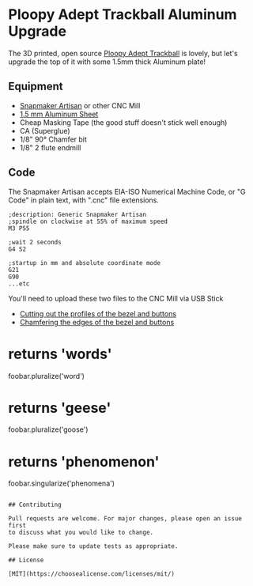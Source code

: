 # Ploopy Adept Trackball Aluminum Upgrade

The 3D printed, open source [Ploopy Adept Trackball](https://ploopy.co/product-category/trackball/adept/) is lovely, but let's upgrade the top of it with some 1.5mm thick Aluminum plate!

## Equipment

- [Snapmaker Artisan](https://us.snapmaker.com/products/snapmaker-artisan-3-in-1-3d-printer) or other CNC Mill
- [1.5 mm Aluminum Sheet](https://www.amazon.com/Aluminum-Protective-Polished-Deburred-Crafting/dp/B0B45GLLG8)
- Cheap Masking Tape (the good stuff doesn't stick well enough)
- CA (Superglue)
- 1/8" 90° Chamfer bit
- 1/8" 2 flute endmill

## Code

The Snapmaker Artisan accepts EIA-ISO Numerical Machine Code, or "G Code" in plain text, with ".cnc" file extensions.

```eia-iso
;description: Generic Snapmaker Artisan
;spindle on clockwise at 55% of maximum speed
M3 P55

;wait 2 seconds
G4 S2

;startup in mm and absolute coordinate mode
G21
G90
...etc
```
You'll need to upload these two files to the CNC Mill via USB Stick
- [Cutting out the profiles of the bezel and buttons]()
- [Chamfering the edges of the bezel and buttons]()

# returns 'words'
foobar.pluralize('word')

# returns 'geese'
foobar.pluralize('goose')

# returns 'phenomenon'
foobar.singularize('phenomena')

```

## Contributing

Pull requests are welcome. For major changes, please open an issue first
to discuss what you would like to change.

Please make sure to update tests as appropriate.

## License

[MIT](https://choosealicense.com/licenses/mit/)